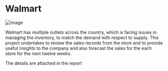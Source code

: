 # Walmart
![image](https://github.com/Nadeem-Irfan/Walmart/assets/147504564/2e02f58b-6697-4574-b54b-4d70bd868849)

Walmart has multiple outlets across the country, which is facing issues in managing the inventory, to match the demand with respect to supply. This project undertakes to review the sales records from the store and to provide useful insights to the company and also forecast the sales for the each store for the next twelve weeks.

The details are attached in the report  
